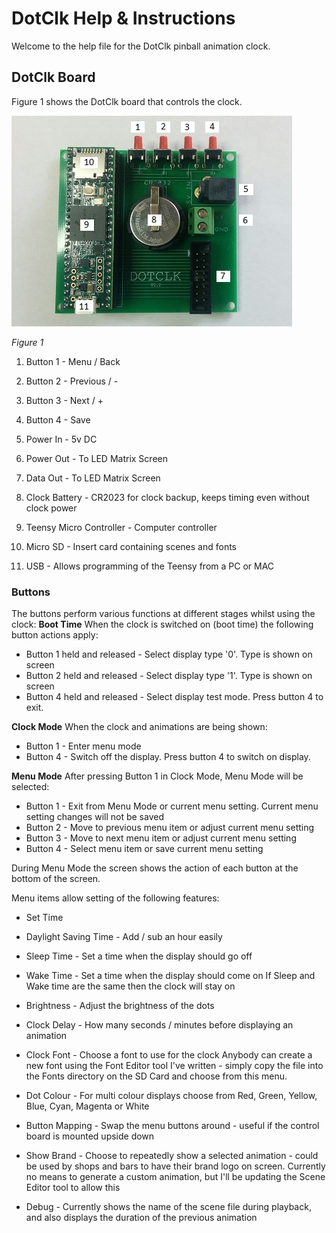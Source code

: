 # DotClk Help & Instructions

Welcome to the help file for the DotClk pinball animation clock.


## DotClk Board

Figure 1 shows the DotClk board that controls the clock.

![DotClk Board](/Images/DotClkBoard.jpg)

*Figure 1*

1. Button 1 - Menu / Back

2. Button 2 - Previous / -

3. Button 3 - Next / +

4. Button 4 - Save

5. Power In - 5v DC

6. Power Out - To LED Matrix Screen

7. Data Out - To LED Matrix Screen
8. Clock Battery - CR2023 for clock backup, keeps timing even without clock power

9. Teensy Micro Controller - Computer controller

10. Micro SD - Insert card containing scenes and fonts

11. USB - Allows programming of the Teensy from a PC or MAC

### Buttons
The buttons perform various functions at different stages whilst using the clock:
**Boot Time**
When the clock is switched on (boot time) the following button actions apply:
* Button 1 held and released - Select display type '0'. Type is shown on screen
* Button 2 held and released - Select display type '1'. Type is shown on screen
* Button 4 held and released - Select display test mode. Press button 4 to exit.

**Clock Mode**
When the clock and animations are being shown:
* Button 1 - Enter menu mode
* Button 4 - Switch off the display. Press button 4 to switch on display.

**Menu Mode**
After pressing Button 1 in Clock Mode, Menu Mode will be selected:
* Button 1 - Exit from Menu Mode or current menu setting. Current menu setting changes will not be saved
* Button 2 - Move to previous menu item or adjust current menu setting
* Button 3 - Move to next menu item or adjust current menu setting
* Button 4 - Select menu item or save current menu setting

During Menu Mode the screen shows the action of each button at the bottom of the screen.

Menu items allow setting of the following features:
* Set Time
* Daylight Saving Time - Add / sub an hour easily
* Sleep Time - Set a time when the display should go off
* Wake Time - Set a time when the display should come on
If Sleep and Wake time are the same then the clock will stay on

* Brightness - Adjust the brightness of the dots
* Clock Delay - How many seconds / minutes before displaying an animation
* Clock Font - Choose a font to use for the clock
Anybody can create a new font using the Font Editor tool I've written - simply copy the file into the Fonts directory on the SD Card and choose from this menu.

* Dot Colour - For multi colour displays choose from Red, Green, Yellow, Blue, Cyan, Magenta or White
* Button Mapping - Swap the menu buttons around - useful if the control board is mounted upside down
* Show Brand - Choose to repeatedly show a selected animation - could be used by shops and bars to have their brand logo on screen. Currently no means to generate a custom animation, but I'll be updating the Scene Editor tool to allow this
* Debug - Currently shows the name of the scene file during playback, and also displays the duration of the previous animation
